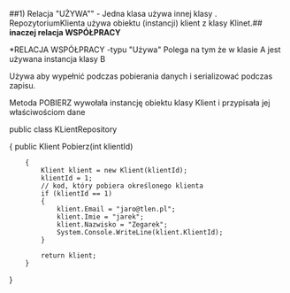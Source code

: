 ﻿##1) Relacja "UŻYWA""  -  Jedna klasa używa innej klasy . RepozytoriumKlienta używa obiektu (instancji) klient z klasy Klinet.##
**inaczej relacja WSPÓŁPRACY**

*RELACJA WSPÓŁPRACY -typu "Używa" Polega na tym że w klasie A jest używana  instancja klasy B 

Używa aby wypełnić podczas pobierania danych i serializować podczas zapisu.

Metoda POBIERZ  wywołała instancję obiektu klasy Klient i  przypisała jej właściwościom dane

public class KLientRepository
   
{
	        public Klient Pobierz(int klientId)

        {  
            Klient klient = new Klient(klientId);
            klientId = 1;
            // kod, który pobiera określonego klienta
            if (klientId == 1)
            {
                klient.Email = "jaro@tlen.pl";
                klient.Imie = "jarek";
                klient.Nazwisko = "Zegarek";
                System.Console.WriteLine(klient.KlientId);
            }

            return klient;
        }
}